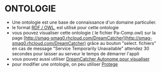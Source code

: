 # ONTOLOGIE 
- Une ontologie est une base de connaissance d'un domaine particulier.
- le format [RDF / OWL](https://fr.wikipedia.org/wiki/Resource_Description_Framework), est utilisé pour cette ontologie 
- vous pouvez visualiser cette ontologie ( le fichier Pa-Comp.owl) sur la page [http://smag-smag0.rhcloud.com/DreamCatcher](http://smag-smag0.rhcloud.com/DreamCatcher) grâce au bouton "select. fichiers"
en cas de message "Service Temporarily Unavailable" attendez 30 secondes pour laisser au serveur le temps de démarrer l'appli
- vous pouvez aussi utiliser [DreamCatcher Autonome pour visualiser](https://scenaristeur.github.io/dreamcatcherAutonome/)
- pour modifier une ontologie, on peu utiliser [Protege](http://protege.stanford.edu/)
